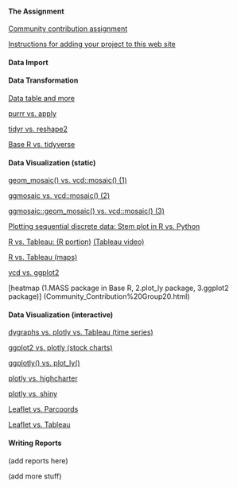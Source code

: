#### The Assignment

[Community contribution assignment](contribution.html)

[Instructions for adding your project to this web site](https://github.com/jtr13/spring19/blob/master/README.md)

#### Data Import

#### Data Transformation

[Data table and more](Community_Contribution_cy2507&zy2327.html)

[purrr vs. apply](ss5593&fq2150.html)

[tidyr vs. reshape2](hx2259_qz2351.html)

[Base R vs. tidyverse](Community_contribution.html)

#### Data Visualization (static)

[geom_mosaic() vs. vcd::mosaic() (1)](hw2664.html)

[ggmosaic vs. vcd::mosaic() (2)](Community_Contribution_group_5.html)

[ggmosaic::geom_mosaic() vs. vcd::mosaic() (3)](Community_Contribution_xs2291.html)

[Plotting sequential discrete data: Stem plot in R vs. Python](ja3076_communitycontribution.html)

[R vs. Tableau: (R portion)](hc2962_Community_Contribution.html)  [(Tableau video)](https://youtu.be/zAH9i60grxs) 

[R vs. Tableau (maps)](project_cc.html)

[vcd vs. ggplot2](xx2308.html)

[heatmap (1.MASS package in Base R, 2.plot_ly package, 3.ggplot2 package)] (Community_Contribution%20Group20.html)

#### Data Visualization (interactive)

[dygraphs vs. plotly vs. Tableau (time series)](group8.html)

[ggplot2 vs. plotly (stock charts)](https://y-yin.shinyapps.io/Explore_Stock_Charts/)

[ggplotly() vs. plot_ly()](Community_Contribution-gr2.html)

[plotly vs. highcharter](kz2324_yz3383.html)

[plotly vs. shiny](https://xishi-chen.shinyapps.io/communityC5/)

[Leaflet vs. Parcoords](xx2295.html)

[Leaflet vs. Tableau](Community_contribution-group25.html)

#### Writing Reports

(add reports here)

(add more stuff)

